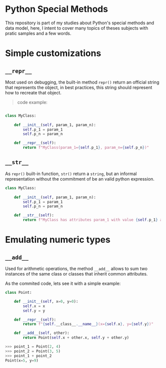 # Python Special Methods
This repository is part of my studies about Python's special methods and data model, here, I intent to cover many topics of theses subjects with pratic samples and a few words.

# Simple customizations

## `__repr__`
Most used on debugging, the built-in method `repr()` return an official string that represents the object, in best practices, this string should represent how to recreate that object. 

> code example: 

```python

class MyClass:
    
    def __init__(self, param_1, param_n):
        self.p_1 = param_1
        self.p_n = param_n

    def __repr__(self):
        return f"MyClass(param_1={self.p_1}, param_n={self.p_n})"

```

## `__str__`
As `repr()` built-in function, `str()` return a `string`, but an informal representation without the commitment of be an valid python expression.

```python
class MyClass:
    
    def __init__(self, param_1, param_n):
        self.p_1 = param_1
        self.p_n = param_n

    def __str__(self):
        return f"MyClass has attributes param_1 with value {self.p_1} and param_n equals to {self.p_n})"

```

# Emulating numeric types
## `__add__`
Used for arithmetic operations, the method `__add__` allows to sum two instances of the same class or classes that inherit common attributes.

As the commited code, lets see it with a simple example:
```python
class Point:

    def __init__(self, x=0, y=0):
        self.x = x
        self.y = y

    def __repr__(self):
        return f"{self.__class__.__name__}(x={self.x}, y={self.y})"

    def __add__(self, other):
        return Point(self.x + other.x, self.y + other.y)
```

```python
>>> point_1 = Point(2, 4)
>>> point_2 = Point(3, 5)
>>> point_1 + point_2
Point(x=5, y=9)
```
